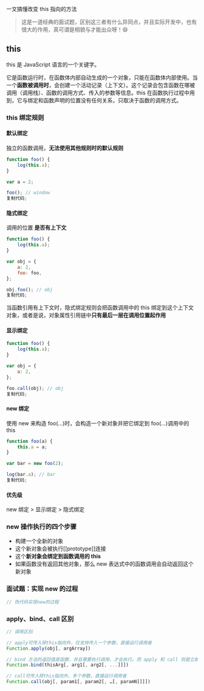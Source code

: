一文搞懂改变 this 指向的方法

> 这是一道经典的面试题，区别这三者有什么异同点，并且实际开发中，也有很大的作用，真可谓是相貌与才能出众呀！😄

## this

this 是 JavaScript 语言的一个关键字。

它是函数运行时，在函数体内部自动生成的一个对象，只能在函数体内部使用。当一个**函数被调用时**，会创建一个活动记录（上下文）。这个记录会包含函数在哪被调用（调用栈）、函数的调用方式、传入的参数等信息。this 在函数执行过程中用到，它与绑定和函数声明的位置没有任何关系，只取决于函数的调用方式。

### this 绑定规则

#### 默认绑定

独立的函数调用，**无法使用其他规则时的默认规则**

```js
function foo() {
    log(this.a);
}

var a = 2;

foo(); // window
复制代码;
```

#### 隐式绑定

调用的位置 **是否有上下文**

```js
function foo() {
    log(this.a);
}

var obj = {
    a: 2,
    foo: foo,
};

obj.foo(); // obj
复制代码;
```

当函数引用有上下文时，隐式绑定规则会把函数调用中的 this 绑定到这个上下文对象，或者是说，对象属性引用链中**只有最后一层在调用位置起作用**

#### 显示绑定

```js
function foo() {
    log(this.a);
}

var obj = {
    a: 2,
};

foo.call(obj); // obj
复制代码;
```

#### new 绑定

使用 new 来构造 foo(...)时，会构造一个新对象并把它绑定到 foo(...)调用中的 this

```js
function foo(a) {
    this.a = a;
}

var bar = new foo(2);

log(bar.a); // bar
复制代码;
```

#### 优先级

new 绑定 > 显示绑定 > 隐式绑定

### new 操作执行的四个步骤

-   构建一个全新的对象
-   这个新对象会被执行[[prototype]]连接
-   这个**新对象会绑定到函数调用的 this**
-   如果函数没有返回其他对象，那么 new 表达式中的函数调用会自动返回这个新对象

### 面试题：实现 new 的过程

```js
// 伪代码实现new的过程
```

### apply、bind、call 区别

```js
// 调用区别

// apply可传入除this指向外，仅支持传入一个参数，直接运行调用者
Function.apply(obj[, argArray])

// bind 方法的返回值是函数，并且需要执行调用，才会执行。而 apply 和 call 则是立即调用。
Function.bind(thisArg[, arg1[, arg2[, ...]]])

// call可传入除this指向外，多个参数，直接运行调用者
Function.call(obj[, param1[, param2[, …[, paramN]]]])
```

 
